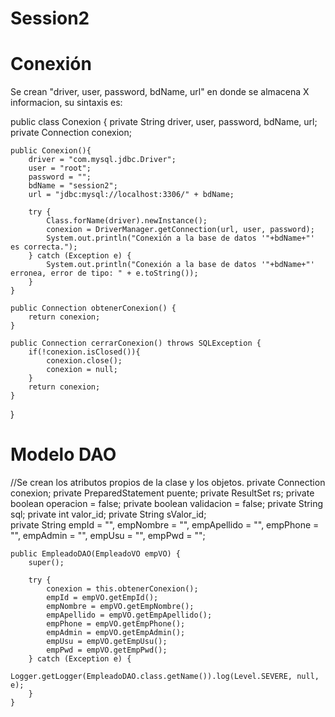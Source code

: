 # Session2
# Conexión
Se crean "driver, user, password, bdName, url" en donde se almacena X informacion, su sintaxis es:

public class Conexion {
    private String driver, user, password, bdName, url;
    private Connection conexion;
    
    public Conexion(){
        driver = "com.mysql.jdbc.Driver";
        user = "root";
        password = "";
        bdName = "session2";
        url = "jdbc:mysql://localhost:3306/" + bdName;
        
        try {
            Class.forName(driver).newInstance();
            conexion = DriverManager.getConnection(url, user, password);            
            System.out.println("Conexión a la base de datos '"+bdName+"' es correcta.");            
        } catch (Exception e) {
            System.out.println("Conexión a la base de datos '"+bdName+"' erronea, error de tipo: " + e.toString());
        }   
    }
    
    public Connection obtenerConexion() {
        return conexion;
    }
    
    public Connection cerrarConexion() throws SQLException {
        if(!conexion.isClosed()){
            conexion.close();
            conexion = null;
        }        
        return conexion;
    }
    
    
  
}

# Modelo DAO
//Se crean los atributos propios de la clase y los objetos.
    private Connection conexion;
    private PreparedStatement puente;
    private ResultSet rs;
    private boolean operacion = false;
    private boolean validacion = false;
    private String sql;
    private int valor_id;
    private String sValor_id;    
    private String empId = "", empNombre = "", empApellido = "", empPhone = "", empAdmin = "", empUsu = "", empPwd = "";

    public EmpleadoDAO(EmpleadoVO empVO) {
        super();
        
        try {
            conexion = this.obtenerConexion();
            empId = empVO.getEmpId();
            empNombre = empVO.getEmpNombre();
            empApellido = empVO.getEmpApellido();
            empPhone = empVO.getEmpPhone();
            empAdmin = empVO.getEmpAdmin();
            empUsu = empVO.getEmpUsu();
            empPwd = empVO.getEmpPwd();
        } catch (Exception e) {
            Logger.getLogger(EmpleadoDAO.class.getName()).log(Level.SEVERE, null, e);
        }
    }
